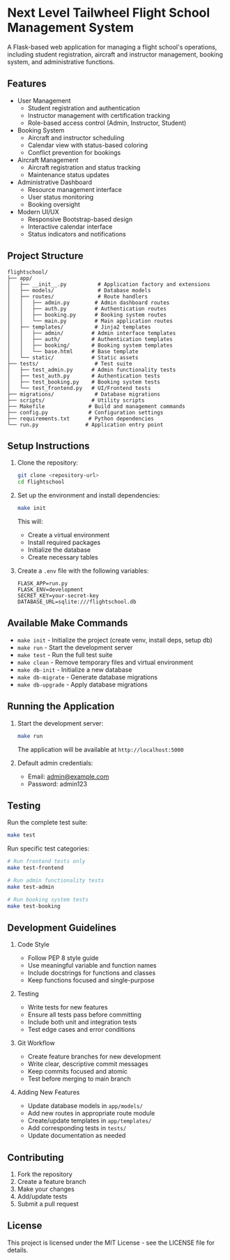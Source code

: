 # Next Level Tailwheel Flight School Management System

A Flask-based web application for managing a flight school's operations, including student registration, aircraft and instructor management, booking system, and administrative functions.

## Features

- User Management
  - Student registration and authentication
  - Instructor management with certification tracking
  - Role-based access control (Admin, Instructor, Student)
- Booking System
  - Aircraft and instructor scheduling
  - Calendar view with status-based coloring
  - Conflict prevention for bookings
- Aircraft Management
  - Aircraft registration and status tracking
  - Maintenance status updates
- Administrative Dashboard
  - Resource management interface
  - User status monitoring
  - Booking oversight
- Modern UI/UX
  - Responsive Bootstrap-based design
  - Interactive calendar interface
  - Status indicators and notifications

## Project Structure

```
flightschool/
├── app/
│   ├── __init__.py          # Application factory and extensions
│   ├── models/              # Database models
│   ├── routes/              # Route handlers
│   │   ├── admin.py        # Admin dashboard routes
│   │   ├── auth.py         # Authentication routes
│   │   ├── booking.py      # Booking system routes
│   │   └── main.py         # Main application routes
│   ├── templates/          # Jinja2 templates
│   │   ├── admin/         # Admin interface templates
│   │   ├── auth/          # Authentication templates
│   │   ├── booking/       # Booking system templates
│   │   └── base.html      # Base template
│   └── static/            # Static assets
├── tests/                  # Test suite
│   ├── test_admin.py      # Admin functionality tests
│   ├── test_auth.py       # Authentication tests
│   ├── test_booking.py    # Booking system tests
│   └── test_frontend.py   # UI/Frontend tests
├── migrations/             # Database migrations
├── scripts/               # Utility scripts
├── Makefile              # Build and management commands
├── config.py             # Configuration settings
├── requirements.txt      # Python dependencies
└── run.py               # Application entry point
```

## Setup Instructions

1. Clone the repository:
   ```bash
   git clone <repository-url>
   cd flightschool
   ```

2. Set up the environment and install dependencies:
   ```bash
   make init
   ```
   This will:
   - Create a virtual environment
   - Install required packages
   - Initialize the database
   - Create necessary tables

3. Create a `.env` file with the following variables:
   ```
   FLASK_APP=run.py
   FLASK_ENV=development
   SECRET_KEY=your-secret-key
   DATABASE_URL=sqlite:///flightschool.db
   ```

## Available Make Commands

- `make init` - Initialize the project (create venv, install deps, setup db)
- `make run` - Start the development server
- `make test` - Run the full test suite
- `make clean` - Remove temporary files and virtual environment
- `make db-init` - Initialize a new database
- `make db-migrate` - Generate database migrations
- `make db-upgrade` - Apply database migrations

## Running the Application

1. Start the development server:
   ```bash
   make run
   ```
   The application will be available at `http://localhost:5000`

2. Default admin credentials:
   - Email: admin@example.com
   - Password: admin123

## Testing

Run the complete test suite:
```bash
make test
```

Run specific test categories:
```bash
# Run frontend tests only
make test-frontend

# Run admin functionality tests
make test-admin

# Run booking system tests
make test-booking
```

## Development Guidelines

1. Code Style
   - Follow PEP 8 style guide
   - Use meaningful variable and function names
   - Include docstrings for functions and classes
   - Keep functions focused and single-purpose

2. Testing
   - Write tests for new features
   - Ensure all tests pass before committing
   - Include both unit and integration tests
   - Test edge cases and error conditions

3. Git Workflow
   - Create feature branches for new development
   - Write clear, descriptive commit messages
   - Keep commits focused and atomic
   - Test before merging to main branch

4. Adding New Features
   - Update database models in `app/models/`
   - Add new routes in appropriate route module
   - Create/update templates in `app/templates/`
   - Add corresponding tests in `tests/`
   - Update documentation as needed

## Contributing

1. Fork the repository
2. Create a feature branch
3. Make your changes
4. Add/update tests
5. Submit a pull request

## License

This project is licensed under the MIT License - see the LICENSE file for details. 